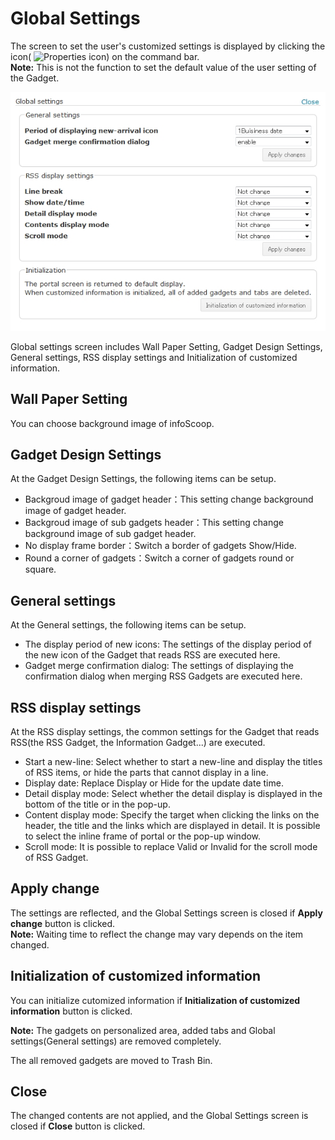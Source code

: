 # Global Settings

The screen to set the user's customized settings is displayed by clicking the icon( ![Properties icon]) on the command bar.  
**Note:** This is not the function to set the default value of the user setting of the Gadget.

![Global Settings]

Global settings screen includes Wall Paper Setting, Gadget Design Settings, General settings, RSS display settings and Initialization of
customized information.

## Wall Paper Setting

You can choose background image of infoScoop.

## Gadget Design Settings

At the Gadget Design Settings, the following items can be setup.

  * Backgroud image of gadget header：This setting change background image of gadget header.
  * Backgroud image of sub gadgets header：This setting change background image of sub gadget header.
  * No display frame border：Switch a border of gadgets Show/Hide.
  * Round a corner of gadgets：Switch a corner of gadgets round or square.

## General settings

At the General settings, the following items can be setup.

  * The display period of new icons: The settings of the display period of the new icon of the Gadget that reads RSS are executed here.
  * Gadget merge confirmation dialog: The settings of displaying the confirmation dialog when merging RSS Gadgets are executed here.

## RSS display settings

At the RSS display settings, the common settings for the Gadget that reads RSS(the RSS Gadget, the Information Gadget...) are executed.

  * Start a new-line: Select whether to start a new-line and display the titles of RSS items, or hide the parts that cannot display in a line.
  * Display date: Replace Display or Hide for the update date time.
  * Detail display mode: Select whether the detail display is displayed in the bottom of the title or in the pop-up.
  * Content display mode: Specify the target when clicking the links on the header, the title and the links which are displayed in detail. It is possible to select the inline frame of portal or the pop-up window.
  * Scroll mode: It is possible to replace Valid or Invalid for the scroll mode of RSS Gadget.

## Apply change

The settings are reflected, and the Global Settings screen is closed if **Apply change** button is clicked.  
**Note:** Waiting time to reflect the change may vary depends on the item changed.

## Initialization of customized information

You can initialize cutomized information if **Initialization of customized information** button is clicked.

**Note:** The gadgets on personalized area, added tabs and Global settings(General settings) are removed completely.

The all removed gadgets are moved to Trash Bin.

## Close

The changed contents are not applied, and the Global Settings screen is closed
if **Close** button is clicked.


[Properties icon]: ../../images/display_all_properties.gif
[Global Settings]: images/command-bar/global-settings.jpg
